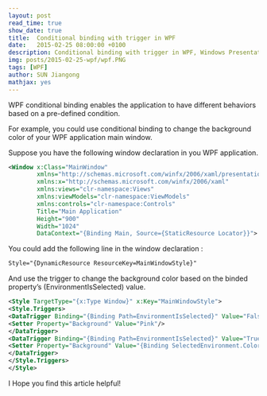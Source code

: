 ```yaml
---
layout: post
read_time: true
show_date: true
title:  Conditional binding with trigger in WPF
date:   2015-02-25 08:00:00 +0100
description: Conditional binding with trigger in WPF, Windows Presentation Framework, CSharp, C#
img: posts/2015-02-25-wpf/wpf.PNG
tags: [WPF]
author: SUN Jiangong
mathjax: yes
---
```


WPF conditional binding enables the application to have different behaviors based on a pre-defined condition.

For example, you could use conditional binding to change the background color of your WPF application main window.

<!--more-->

Suppose you have the following window declaration in you WPF application.

```xml
<Window x:Class="MainWindow"
        xmlns="http://schemas.microsoft.com/winfx/2006/xaml/presentation"
        xmlns:x="http://schemas.microsoft.com/winfx/2006/xaml"
        xmlns:views="clr-namespace:Views"
        xmlns:viewModels="clr-namespace:ViewModels"
        xmlns:controls="clr-namespace:Controls"
        Title="Main Application"
        Height="900"
        Width="1024"
        DataContext="{Binding Main, Source={StaticResource Locator}}">
```

You could add the following line in the window declaration :

```xml
Style="{DynamicResource ResourceKey=MainWindowStyle}"
```

And use the trigger to change the background color based on the binded property’s (EnvironmentIsSelected) value.

```xml
<Style TargetType="{x:Type Window}" x:Key="MainWindowStyle">
<Style.Triggers>
<DataTrigger Binding="{Binding Path=EnvironmentIsSelected}" Value="False">
<Setter Property="Background" Value="Pink"/>
</DataTrigger>
<DataTrigger Binding="{Binding Path=EnvironmentIsSelected}" Value="True">
<Setter Property="Background" Value="{Binding SelectedEnvironment.Color}"/>
</DataTrigger>
</Style.Triggers>
</Style>
```


I Hope you find this article helpful!

